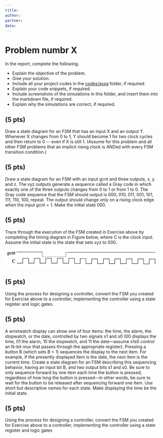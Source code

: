 ```yaml
---
title: 
author:
partner:
date:
---
```

# Problem numbr X
In the report, complete the following.
- Explain the objective of the problem.
- Give your solution.
- Include all your project codes in the [codes/assg](../../codes/assg) folder,
  if required.
- Explain your code snippets, if required.
- Include screenshots of the simulations in this folder, and insert them into
  the markdown file, if required.
- Explain why the simulations are correct, if required.

## (5 pts)
Draw a state diagram for an FSM that has an input X and an output Y. Whenever X changes from 0 to 1, Y should become 1 for two clock cycles and then return to 0 -- even if X is still 1. (Assume for this problem and all other FSM problems that an implicit rising clock is ANDed with every FSM transition condition.)

## (5 pts)
Draw a state diagram for an FSM with an input gcnt and three outputs, x, y and z. The xyz outputs generate a sequence called a Gray code in which exactly one of the three outputs changes from 0 to 1 or from 1 to 0. The Gray code sequence that the FSM should output is 000, 010, 011, 001, 101, 111, 110, 100, repeat. The output should change only on a rising clock edge when the input gcnt = 1. Make the initial state 000.

## (5 pts)
Trace through the execution of the FSM created in Exercise above by completing the
timing diagram in Figure below, where C is the clock input. Assume the initial state
is the state that sets xyz to 000.

![](./figures/problem_5.png)

## (5 pts)
Using the process for designing a controller, convert the FSM you created for Exercise above to a controller, implementing the controller using a state register and logic
gates.

## (5 pts)
A wristwatch display can show one of four items: the time, the alarm, the stopwatch, or the date, controlled by two signals s1 and s0 (00 displays the time, 01 the alarm, 10 the stopwatch, and 11 the date—assume s1s0 control an N-bit mux that passes through the appropriate register). Pressing a button B (which sets B = 1) sequences the display to the next item. For example, if the presently displayed item is the date, the next item is the current time. Create a state diagram for an FSM describing this sequencing behavior, having an input bit B, and two output bits s1 and s0. Be sure to only sequence forward by one item each time the button is pressed, regardless of how long the button is pressed—in other words, be sure to wait for the button to be released after sequencing forward one item. Use short but descriptive names for each state. Make displaying the time be the initial state.

## (5 pts)
Using the process for designing a controller, convert the FSM you created for Exercise above to a controller, implementing the controller using a state register and logic
gates
